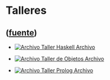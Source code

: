 # Talleres
([fuente](https://campus.exactas.uba.ar/course/view.php?id=1059&section=9))
---
  - [ ![Archivo](https://campus.exactas.uba.ar/theme/image.php/magazine/core/1462913092/f/archive) Taller Haskell  Archivo  ](https://campus.exactas.uba.ar/mod/resource/view.php?id=57574)

  - [ ![Archivo](https://campus.exactas.uba.ar/theme/image.php/magazine/core/1462913092/f/pdf) Taller de Objetos  Archivo  ](https://campus.exactas.uba.ar/mod/resource/view.php?id=58902)

  - [ ![Archivo](https://campus.exactas.uba.ar/theme/image.php/magazine/core/1462913092/f/pdf) Taller Prolog  Archivo  ](https://campus.exactas.uba.ar/mod/resource/view.php?id=58996)

